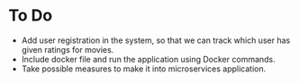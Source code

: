 # To Do
- Add user registration in the system, so that we can track which user has given ratings for movies. 
- Include docker file and run the application using Docker commands.
- Take possible measures to make it into microservices application.